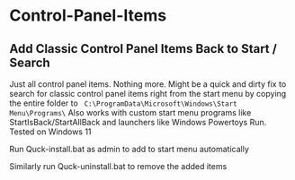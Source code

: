 # Control-Panel-Items
## Add Classic Control Panel Items Back to Start / Search

Just all control panel items. Nothing more. Might be a quick and dirty fix to search for classic control panel items right from the start menu by copying the entire folder to ` C:\ProgramData\Microsoft\Windows\Start Menu\Programs\`
Also works with custom start menu programs like StartIsBack/StartAllBack and launchers like Windows Powertoys Run. 
Tested on Windows 11

Run Quck-install.bat as admin to add to start menu automatically

Similarly run Quck-uninstall.bat to remove the added items
